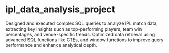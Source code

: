 # ipl_data_analysis_project
Designed and executed complex SQL queries to analyze IPL match data, extracting key insights such as top-performing players, team win percentages, and venue-specific trends.  Optimized data retrieval using advanced SQL functions like CTEs, and window functions to improve query performance and enhance analytical depth. 
